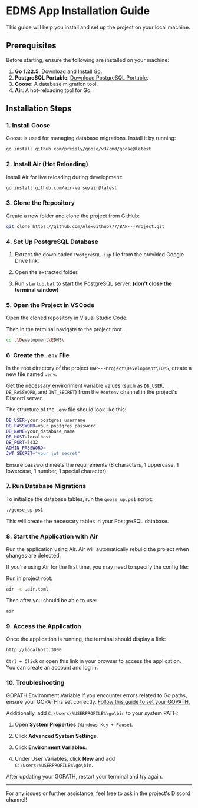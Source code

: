 # EDMS App Installation Guide

This guide will help you install and set up the project on your local machine.

## Prerequisites

Before starting, ensure the following are installed on your machine:

1. **Go 1.22.5**: [Download and Install Go](https://go.dev/doc/install).
2. **PostgreSQL Portable**: [Download PostgreSQL Portable](https://drive.google.com/file/d/14JKK4coDqtd-SqW5QGn4VizIklcd4thP/view?usp=sharing).
3. **Goose**: A database migration tool.
4. **Air**: A hot-reloading tool for Go.

## Installation Steps

### 1. Install Goose

Goose is used for managing database migrations. Install it by running:

```bash
go install github.com/pressly/goose/v3/cmd/goose@latest
```

### 2. Install Air (Hot Reloading)

Install Air for live reloading during development:

```bash
go install github.com/air-verse/air@latest
```

### 3. Clone the Repository

Create a new folder and clone the project from GitHub:

```bash
git clone https://github.com/AlexGithub777/BAP---Project.git
```

### 4. Set Up PostgreSQL Database

1. Extract the downloaded `PostgreSQL.zip` file from the provided Google Drive link.

2. Open the extracted folder.

3. Run `startdb.bat` to start the PostgreSQL server. **(don't close the terminal window)**

### 5. Open the Project in VSCode

Open the cloned repository in Visual Studio Code.

Then in the terminal navigate to the project root.

```bash
cd .\Development\EDMS\
```

### 6. Create the `.env` File

In the root directory of the project `BAP---Project\Development\EDMS`, create a new file named `.env`.

Get the necessary environment variable values (such as `DB_USER`, `DB_PASSWORD`, and `JWT_SECRET`) from the `#dotenv` channel in the project's Discord server.

The structure of the `.env` file should look like this:

```bash
DB_USER=your_postgres_username
DB_PASSWORD=your_postgres_password
DB_NAME=your_database_name
DB_HOST=localhost
DB_PORT=5432
ADMIN_PASSWORD=
JWT_SECRET="your_jwt_secret"
```

Ensure password meets the requirements (8 characters, 1 uppercase, 1 lowercase, 1 number, 1 special character)
### 7. Run Database Migrations

To initialize the database tables, run the `goose_up.ps1` script:

```bash
./goose_up.ps1
```

This will create the necessary tables in your PostgreSQL database.

### 8. Start the Application with Air

Run the application using Air.
Air will automatically rebuild the project when changes are detected.

If you're using Air for the first time, you may need to specify the config file:

Run in project root:

```bash
air -c .air.toml
```

Then after you should be able to use:

```bash
air
```

### 9. Access the Application

Once the application is running, the terminal should display a link:

```bash
http://localhost:3000
```

`Ctrl + Click` or open this link in your browser to access the application. You can create an account and log in.

### 10. Troubleshooting

GOPATH Environment Variable
If you encounter errors related to Go paths, ensure your GOPATH is set correctly. [Follow this guide to set your GOPATH.](https://go.dev/wiki/SettingGOPATH)

Additionally, add `C:\Users\%USERPROFILE%\go\bin` to your system PATH:

1. Open **System Properties** (`Windows Key + Pause`).

2. Click **Advanced System Settings**.

3. Click **Environment Variables**.

4. Under User Variables, click **New** and add `C:\Users\%USERPROFILE%\go\bin`.

After updating your GOPATH, restart your terminal and try again.

<hr>

For any issues or further assistance, feel free to ask in the project's Discord channel!
